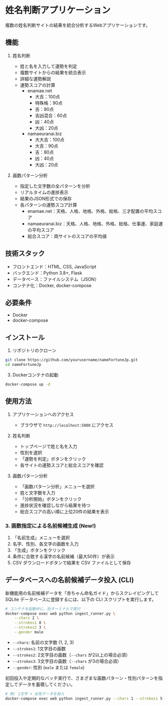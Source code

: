 # 姓名判断アプリケーション

複数の姓名判断サイトの結果を統合分析するWebアプリケーションです。

## 機能

1. 姓名判断
   - 姓と名を入力して運勢を判定
   - 複数サイトからの結果を統合表示
   - 詳細な運勢解説
   - 運勢スコアの計算
     - enamae.net
       - 大吉：100点
       - 特殊格：90点
       - 吉：80点
       - 吉凶混合：60点
       - 凶：40点
       - 大凶：20点
     - namaeuranai.biz
       - 大大吉：100点
       - 大吉：90点
       - 吉：80点
       - 凶：40点
       - 大凶：20点

2. 画数パターン分析
   - 指定した文字数の全パターンを分析
   - リアルタイムの進捗表示
   - 結果のJSON形式での保存
   - 各パターンの運勢スコア計算
     - enamae.net：天格、人格、地格、外格、総格、三才配置の平均スコア
     - namaeuranai.biz：天格、人格、地格、外格、総格、仕事運、家庭運の平均スコア
     - 総合スコア：両サイトのスコアの平均値

## 技術スタック

- フロントエンド：HTML, CSS, JavaScript
- バックエンド：Python 3.8+, Flask
- データベース：ファイルシステム（JSON）
- コンテナ化：Docker, docker-compose

## 必要条件

- Docker
- docker-compose

## インストール

1. リポジトリのクローン
```bash
git clone https://github.com/yourusername/nameFortuneJp.git
cd nameFortuneJp
```

3. Dockerコンテナの起動
```bash
docker-compose up -d
```

## 使用方法

1. アプリケーションへのアクセス
   - ブラウザで `http://localhost:5000` にアクセス

2. 姓名判断
   - トップページで姓と名を入力
   - 性別を選択
   - 「運勢を判定」ボタンをクリック
   - 各サイトの運勢スコアと総合スコアを確認

3. 画数パターン分析
   - 「画数パターン分析」メニューを選択
   - 姓と文字数を入力
   - 「分析開始」ボタンをクリック
   - 進捗状況を確認しながら結果を待つ
   - 総合スコアの高い順に上位20件の結果を表示

### 3. 画数指定による名前候補生成 (New!)

1. 「名前生成」メニューを選択
2. 名字、性別、各文字の画数を入力
3. 「生成」ボタンをクリック
4. 条件に合致する漢字の名前候補（最大50件）が表示
5. CSV ダウンロードボタンで結果を CSV ファイルとして保存

## データベースへの名前候補データ投入 (CLI)

新機能用の名前候補データを「赤ちゃん命名ガイド」からスクレイピングして SQLite データベースに登録するには、以下の CLI スクリプトを実行します。

```bash
# コンテナを起動中に、別ターミナルで実行
docker-compose exec web python ingest_runner.py \
    --chars 2 \
    --strokes1 8 \
    --strokes2 3 \
    --gender male
```

- `--chars`: 名前の文字数 (1, 2, 3)
- `--strokes1`: 1文字目の画数
- `--strokes2`: 2文字目の画数（`--chars` が2以上の場合必須）
- `--strokes3`: 3文字目の画数（`--chars` が3の場合必須）
- `--gender`: 性別 (`male` または `female`)

初回投入や定期的なバッチ実行で、さまざまな画数パターン・性別パターンを指定してデータを蓄積してください。

```bash
# 例: 1文字 + 女性データを投入
docker-compose exec web python ingest_runner.py --chars 1 --strokes1 5 --gender female
```

